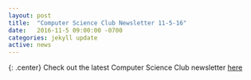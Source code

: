 ```yaml
---
layout: post
title:  "Computer Science Club Newsletter 11-5-16"
date:   2016-11-5 09:00:00 -0700
categories: jekyll update
active: news
---
```


{: .center}
Check out the latest Computer Science Club newsletter [here](http://csclub.sbcc.edu/newsletters/11-5-16newsletter.html)
